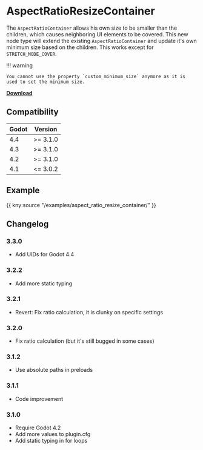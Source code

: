 # AspectRatioResizeContainer

The `AspectRatioContainer` allows his own size to be smaller than the children, which causes neighboring UI elements to be covered.
This new node type will extend the existing `AspectRatioContainer` and update it's own minimum size based on the children.
This works except for `STRETCH_MODE_COVER`.

!!! warning

    You cannot use the property `custom_minimum_size` anymore as it is used to set the minimum size.

[**Download**](https://github.com/kenyoni-software/godot-addons/releases)

## Compatibility

| Godot | Version  |
|-------|----------|
| 4.4   | >= 3.1.0 |
| 4.3   | >= 3.1.0 |
| 4.2   | >= 3.1.0 |
| 4.1   | <= 3.0.2 |

## Example

{{ kny:source "/examples/aspect_ratio_resize_container/" }}

## Changelog

### 3.3.0

- Add UIDs for Godot 4.4

### 3.2.2

- Add more static typing

### 3.2.1

- Revert: Fix ratio calculation, it is clunky on specific settings

### 3.2.0

- Fix ratio calculation (but it's still bugged in some cases)

### 3.1.2

- Use absolute paths in preloads

### 3.1.1

- Code improvement

### 3.1.0

- Require Godot 4.2
- Add more values to plugin.cfg
- Add static typing in for loops
